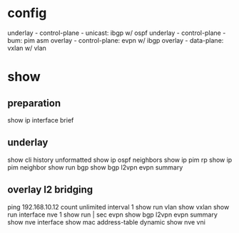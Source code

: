 # config
underlay - control-plane - unicast: ibgp w/ ospf
underlay - control-plane - bum: pim asm
overlay - control-plane: evpn w/ ibgp
overlay - data-plane: vxlan w/ vlan

# show
## preparation
show ip interface brief

## underlay
show cli history unformatted
show ip ospf neighbors 
show ip pim rp
show ip pim neighbor 
show run bgp
show bgp l2vpn evpn summary

## overlay l2 bridging
ping 192.168.10.12 count unlimited interval 1
show run vlan
show vxlan
show run interface nve 1
show run | sec evpn
show bgp l2vpn evpn summary
show nve interface 
show mac address-table dynamic
show nve vni
